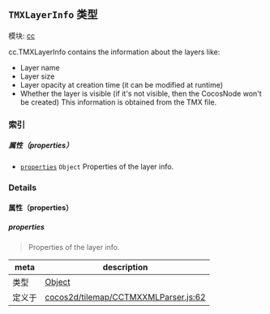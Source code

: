 ## `TMXLayerInfo` 类型



模块: [cc](../modules/cc.md)


cc.TMXLayerInfo contains the information about the layers like:
- Layer name
- Layer size
- Layer opacity at creation time (it can be modified at runtime)
- Whether the layer is visible (if it's not visible, then the CocosNode won't be created)
This information is obtained from the TMX file.



### 索引

##### 属性（properties）

  - [`properties`](#properties) `Object` Properties of the layer info.





### Details


#### 属性（properties）


##### properties

> Properties of the layer info.

| meta | description |
|------|-------------|
| 类型 | <a href="https://developer.mozilla.org/en/JavaScript/Reference/Global_Objects/Object" class="crosslink external" target="_blank">Object</a> |
| 定义于 | [cocos2d/tilemap/CCTMXXMLParser.js:62](https://github.com/cocos-creator/engine/blob/5a29bc48b8b66d479bb93d92e64418ce8a7c0f34/cocos2d/tilemap/CCTMXXMLParser.js#L62) |






